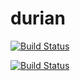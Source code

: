 # durian
[![Build Status](https://travis-ci.org/paulsmelser/durian.svg?branch=master)](https://travis-ci.org/paulsmelser/durian)

[![Build Status](https://dev.azure.com/psmelser/psmelser/_apis/build/status/paulsmelser.durian)](https://dev.azure.com/psmelser/psmelser/_build/latest?definitionId=1)
